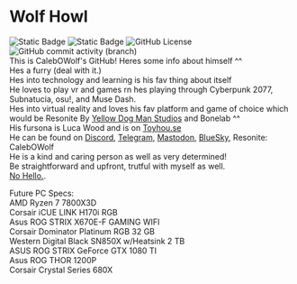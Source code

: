 # Wolf Howl  
![Static Badge](https://img.shields.io/badge/gay-wolf?style=flat&logo=github&logoColor=646464&label=CalebOWolf&labelColor=000000&color=00ff7f&link=https%3A%2F%2Fgithub.com%2FCalebOWolf%2Fwolf-howl)  ![Static Badge](https://img.shields.io/badge/calebowolf-discord?style=flat&logo=discord&label=Discord&labelColor=000000&color=00ff7f&link=https%3A%2F%2Fgithub.com%2FCalebOWolf%2Fwolf-howl)  ![GitHub License](https://img.shields.io/github/license/calebowolf/wolf-howl?logo=github&logoColor=646464&label=License&labelColor=000000&color=202020)  ![GitHub commit activity (branch)](https://img.shields.io/github/commit-activity/t/calebowolf/wolf-howl?logo=github&logoColor=646464&label=GitHub%20Commits&labelColor=202020&color=000000)  
This is CalebOWolf's GitHub! Heres some info about himself ^^  
Hes a furry (deal with it.)  
Hes into technology and learning is his fav thing about itself  
He loves to play vr and games rn hes playing through Cyberpunk 2077, Subnatucia, osu!, and Muse Dash.  
Hes into virtual reality and loves his fav platform and game of choice which would be Resonite By [Yellow Dog Man Studios](https://github.com/Yellow-Dog-Man) and Bonelab ^^  
His fursona is Luca Wood and is on [Toyhou.se](https://toyhou.se/CalebOWolf)  
He can be found on [Discord](https://discord.com/users/202196441593020416), [Telegram](https://t.me/calebowolf/), [Mastodon](https://pawb.fun/@CalebOWolf), [BlueSky](https://bsky.app/profile/calebblacksnow.bsky.social), Resonite: CalebOWolf  
He is a kind and caring person as well as very determined!  
Be straightforward and upfront, trutful with myself as well.  
[No Hello.](https://nohello.net/en/). 

Future PC Specs:  
AMD Ryzen 7 7800X3D  
Corsair iCUE LINK H170i RGB  
Asus ROG STRIX X670E-F GAMING WIFI  
Corsair Dominator Platinum RGB 32 GB  
Western Digital Black SN850X w/Heatsink 2 TB  
ASUS ROG STRIX GeForce GTX 1080 TI  
Asus ROG THOR 1200P  
Corsair Crystal Series 680X  
